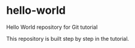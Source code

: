 # hello-world
Hello World repository for Git tutorial

This repository is built step by step in the tutorial.
